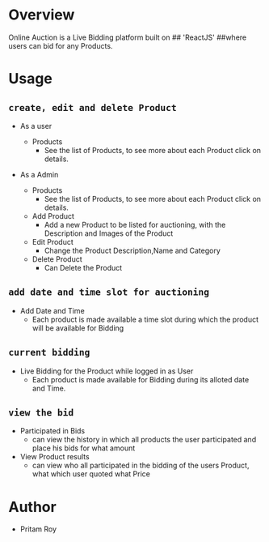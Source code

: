 # Overview
Online Auction is a Live Bidding platform built on ## 'ReactJS' ##where users can bid for any Products. 


# Usage
## `create, edit and delete Product` ##
* As a user
  * Products
    * See the list of Products, to see more about each Product click on details.

* As a Admin
  * Products
    * See the list of Products, to see more about each Product click on details.
  * Add Product
    * Add a new Product to be listed for auctioning, with the Description and Images of the Product
  * Edit Product
    * Change the Product Description,Name and Category
  * Delete Product
    * Can Delete the Product
  
## `add date and time slot for auctioning` ##
* Add Date and Time
  * Each product is made available a time slot during which the product will be available for Bidding
  
## `current bidding` ##
* Live Bidding for the Product while logged in as User
  * Each product is made available for Bidding during its alloted date and Time.

  
## `view the bid` ##
* Participated in Bids
  * can view the history in which all products the user participated and place his bids for what amount
* View Product results
  * can view who all participated in the bidding of the users Product, what which user quoted what Price
  
# Author

 * Pritam Roy
